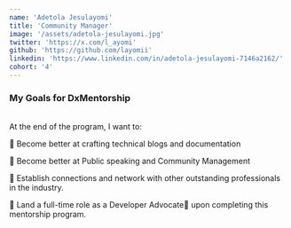 ```yaml
---
name: 'Adetola Jesulayomi'
title: 'Community Manager'
image: '/assets/adetola-jesulayomi.jpg'
twitter: 'https://x.com/l_ayomi'
github: 'https://github.com/layomii'
linkedin: 'https://www.linkedin.com/in/adetola-jesulayomi-7146a2162/'
cohort: '4'
---
```


<div>
<h3>My Goals for DxMentorship</h3> <br/>
 At the end of the program, I want to: <br/>

📌 Become better at crafting technical blogs and documentation <br/>

📌 Become better at Public speaking and Community Management <br/>

📌 Establish connections and network with other outstanding professionals in the industry. <br/>

📌 Land a full-time role as a Developer Advocate🥑 upon completing this mentorship program.

</div>

